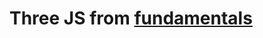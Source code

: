 # Three JS  from [fundamentals](https://threejsfundamentals.org/threejs/lessons/threejs-fundamentals.html)
